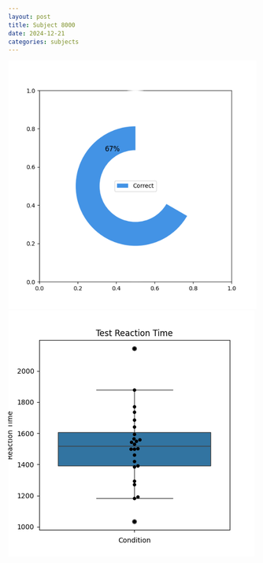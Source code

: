 ```yaml
---
layout: post
title: Subject 8000
date: 2024-12-21
categories: subjects
---
```


![](data/8000/run-25/8000_FN_acc_test.png)
![](data/8000/run-25/8000_FN_rt.png)
